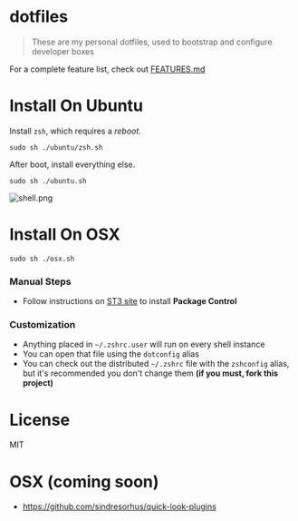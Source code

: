 # dotfiles

> These are my personal dotfiles, used to bootstrap and configure developer boxes

For a complete feature list, check out [FEATURES.md][1]

# Install On Ubuntu

Install `zsh`, which requires a _reboot_.

````shell
sudo sh ./ubuntu/zsh.sh
````

After boot, install everything else.

```shell
sudo sh ./ubuntu.sh
```

![shell.png][2]

# Install On OSX

```shell
sudo sh ./osx.sh
```

### Manual Steps

- Follow instructions on [ST3 site](https://sublime.wbond.net/installation#ST3) to install **Package Control**

### Customization

- Anything placed in `~/.zshrc.user` will run on every shell instance
- You can open that file using the `dotconfig` alias
- You can check out the distributed `~/.zshrc` file with the `zshconfig` alias, but it's recommended you don't change them **(if you must, fork this project)**

# License

MIT

# OSX (coming soon)

- https://github.com/sindresorhus/quick-look-plugins

[1]: FEATURES.md
[2]: https://raw.github.com/bevacqua/dotfiles/master/ubuntu/shell.png
